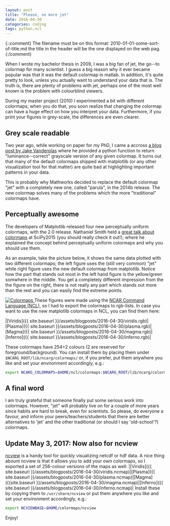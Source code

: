 ```yaml
---
layout: post
title: "Please, no more jet"
date: 2016-04-30
categories: coding
tags: python,ncl
---
```

{::comment}
The filename must be on this format:
2010-01-01-some-sort-of-title.md
the title in the header will be the one displayed on the web pag.
{:/comment}

When I wrote my bachelor thesis in 2009,
I was a big fan of jet,
the go--to colormap for many scientist.
I guess a big reason why it ever became popular 
was that it was the default colormap in matlab.
In addition, it's quite pretty to look,
unless you actually want to understand your data that is.
The truth is, there are plenty of problems with jet,
perhaps one of the most well known is the problem with colourblind viewers.

During my master project (2010) I experimented a bit with different colormaps;
when you do that, you soon realize that changing the colormap
can have a huge effect on how you interpret your data.
Furthermore, if you print your figures in grey-scale,
the differences are even clearer.

## Grey scale readable 
Two year ago, while working on paper for my PhD,
I came a accross [a blog post by Jake Vanderplas](https://jakevdp.github.io/blog/2014/10/16/how-bad-is-your-colormap/)
where he provided a python function to return "luminance--correct" grayscale version of any given colormap.
It turns out that many of the default colormaps shipped with matplotlib
(or any other visualization tool for that matter)
are quite bad at highlighting important patterns in your data.

This is probably why Mathworks decided to replace the default colormap "jet"
with a completely new one, called "parula", in the 2014b release.
The new colormap solves many of the problems which the more "traditional" colormaps have.

## Perceptually awesome
The developers of Matplotlib released four new perceptually uniform colormaps,
with the 2.0 release.
Nathaniel Smith held a [great talk about colormaps](https://www.youtube.com/watch?v=xAoljeRJ3lU)
at SciPy2015 (you should really check it out!);
where he explained the concept behind perceptually uniform colormaps
and why you should use them.

As an example, take the picture below,
it shows the same data plotted with two different colormaps;
the left figure uses the (still very common) "jet"
while right figure uses the new default colormap from matplotlib.
Notice how the part that stands out most in the left hand figure is the yellow/green somwhere in the middle.
You get a completely different impression from the the figure on the right,
there is not really any part which stands out more than the rest
and you can easily find the extreme points.

<a href="{{ site.baseurl }}/assets/blogposts/2016-04-30/colormaps.png"
data-title="Colormap comparison"
data-lightbox="colormaps.png">
<img src="{{ site.baseurl }}/assets/blogposts/2016-04-30/colormaps.png"
title="Colormaps">
</a>
These figures were made using the [NCAR Command Language (NCL)](http://www.ncl.ucar.edu/), 
so I had to export the colormaps to rgb-lists.
In case you want to use the new matplotlib colormaps in NCL,
you can find them here:

|[Viridis]({{ site.baseurl }}/assets/blogposts/2016-04-30/viridis.rgb)|[Plasma]({{ site.baseurl }}/assets/blogposts/2016-04-30/plasma.rgb)|[Magma]({{ site.baseurl }}/assets/blogposts/2016-04-30/magma.rgb)|[Inferno]({{ site.baseurl }}/assets/blogposts/2016-04-30/inferno.rgb)|

These colormaps have 254+2 colours (2 are reserved for foreground/background).
You can install them by placing them under <code>$NCARG_ROOT/lib/ncarg/colormaps/</code>
or, if you prefer,
put them anywhere you like and set your environment accordingly, e.g.:

~~~ bash
export NCARG_COLORMAPS=$HOME/ncl/colormaps:$NCARG_ROOT/lib/ncarg/colormaps
~~~

## A final word
I am truly grateful that someone finally put some serious work into colormaps.
However, "jet" will probably live on for a couple of more years since habits are hard to break,
even for scientists.
So please, do everyone a favour, and inform your peers/teachers/students
that there are better alternatives to 'jet' and the other traditional
(or should I say 'old-school'?) colormaps.

## Update May 3, 2017: Now also for ncview
[ncview](http://meteora.ucsd.edu/~pierce/ncview_home_page.html)
is a handy tool for quickly visualizing netcdf or hdf data.
A nice thing abount ncview is that it allows you to add your own colormaps,
so I exported a set of 256-colour versions of the maps as well:
|[Viridis]({{ site.baseurl }}/assets/blogposts/2016-04-30/viridis.ncmap)|[Plasma]({{ site.baseurl }}/assets/blogposts/2016-04-30/plasma.ncmap)|[Magma]({{site.baseurl }}/assets/blogposts/2016-04-30/magma.ncmap)|[Inferno]({{ site.baseurl }}/assets/blogposts/2016-04-30/inferno.ncmap)|
Install these by copying them to <code>/usr/share/ncview</code> or put them
anywhere you like and set your environment accordingly, e.g.:

~~~ bash
export NCVIEWBASE=$HOME/colormaps/ncview
~~~

Enjoy!
